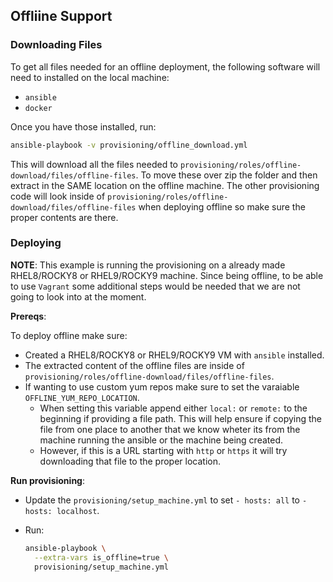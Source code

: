 ## Offliine Support

### Downloading Files

To get all files needed for an offline deployment, the following software will need to installed on the local machine:

- `ansible`
- `docker`

Once you have those installed, run:

```bash
ansible-playbook -v provisioning/offline_download.yml
```

This will download all the files needed to `provisioning/roles/offline-download/files/offline-files`. To move these over zip the folder and then extract in the SAME location on the offline machine. The other provisioning code will look inside of `provisioning/roles/offline-download/files/offline-files` when deploying offline so make sure the proper contents are there.

### Deploying

**NOTE**: This example is running the provisioning on a already made RHEL8/ROCKY8 or RHEL9/ROCKY9 machine. Since being offline, to be able to use `Vagrant` some additional steps would be needed that we are not going to look into at the moment.

**Prereqs**:

To deploy offline make sure:

- Created a RHEL8/ROCKY8 or RHEL9/ROCKY9 VM with `ansible` installed.
- The extracted content of the offline files are inside of `provisioning/roles/offline-download/files/offline-files`.
- If wanting to use custom yum repos make sure to set the varaiable `OFFLINE_YUM_REPO_LOCATION`.
  - When setting this variable append either `local:` or `remote:` to the beginning if providing a file path. This will help ensure if copying the file from one place to another that we know wheter its from the machine running the ansible or the machine being created.
  - However, if this is a URL starting with `http` or `https` it will try downloading that file to the proper location.

**Run provisioning**:

- Update the `provisioning/setup_machine.yml` to set `- hosts: all` to `- hosts: localhost`.

- Run:

  ```bash
  ansible-playbook \
    --extra-vars is_offline=true \
    provisioning/setup_machine.yml
  ```

